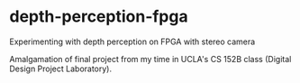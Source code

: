 # depth-perception-fpga
Experimenting with depth perception on FPGA with stereo camera

Amalgamation of final project from my time in UCLA's CS 152B class (Digital Design Project Laboratory).
